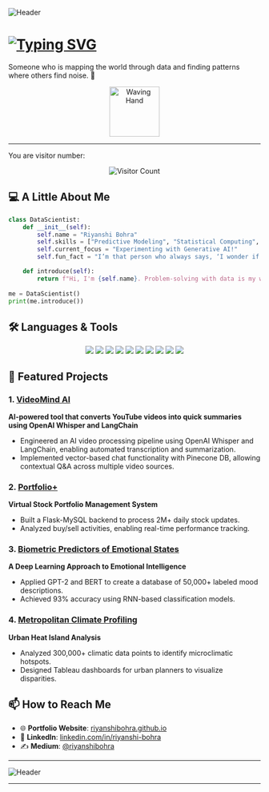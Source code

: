 ![Header](https://capsule-render.vercel.app/api?type=waving&color=gradient&height=200&text=Welcome%20to%20My%20Profile!&fontAlign=70&fontSize=40)

# [![Typing SVG](https://readme-typing-svg.herokuapp.com?font=Fira+Code&size=18&color=F75C7E&lines=Hi!+I'm+Riyanshi+Bohra+!+👋)](https://git.io/typing-svg) 
Someone who is mapping the world through data and finding patterns where others find noise. 🌟

<div align="center">
  <img src="https://media.giphy.com/media/hvRJCLFzcasrR4ia7z/giphy.gif" width="100" alt="Waving Hand">
</div>

---

You are visitor number:  

<div align="center">
  <img src="https://profile-counter.glitch.me/riyanshibohra/count.svg" alt="Visitor Count" />
</div>

## 💻 A Little About Me

```python
class DataScientist:
    def __init__(self):
        self.name = "Riyanshi Bohra"
        self.skills = ["Predictive Modeling", "Statistical Computing", "Natural Language Processing"]
        self.current_focus = "Experimenting with Generative AI!"
        self.fun_fact = "I’m that person who always says, ‘I wonder if we could analyze this,’ about completely random things."

    def introduce(self):
        return f"Hi, I'm {self.name}. Problem-solving with data is my way of making sense of this chaotic world."
        
me = DataScientist()
print(me.introduce())
```

## 🛠️ Languages & Tools  

<div align="center">

<img src="https://img.shields.io/badge/-Python-000?style=flat&logo=python" />
<img src="https://img.shields.io/badge/-R-276DC3?style=flat&logo=r&logoColor=white" />
<img src="https://img.shields.io/badge/-SQL-000?style=flat&logo=mysql" />
<img src="https://img.shields.io/badge/-TensorFlow-FF6F00?style=flat&logo=tensorflow&logoColor=white" />
<img src="https://img.shields.io/badge/-Tableau-E97627?style=flat&logo=tableau&logoColor=white" />
<img src="https://img.shields.io/badge/-PowerBI-F2C811?style=flat&logo=powerbi" />
<img src="https://img.shields.io/badge/-Google%20Cloud-4285F4?style=flat&logo=google-cloud&logoColor=white" />
<img src="https://img.shields.io/badge/-AWS-232F3E?style=flat&logo=amazon-aws&logoColor=white" />
<img src="https://img.shields.io/badge/-Git-F05032?style=flat&logo=git&logoColor=white" />
<img src="https://img.shields.io/badge/-HuggingFace-FFD000?style=flat&logo=huggingface&logoColor=black" />

</div>

## 🌟 Featured Projects  

### 1. [VideoMind AI](https://github.com/riyanshibohra/video-mind-AI)
**AI-powered tool that converts YouTube videos into quick summaries using OpenAI Whisper and LangChain**
- Engineered an AI video processing pipeline using OpenAI Whisper and LangChain, enabling automated transcription and summarization.
- Implemented vector-based chat functionality with Pinecone DB, allowing contextual Q&A across multiple video sources.
  
### 2. [Portfolio+](https://github.com/Portfolio-Simulation/PortfolioPlus)  
**Virtual Stock Portfolio Management System**  
- Built a Flask-MySQL backend to process 2M+ daily stock updates.  
- Analyzed buy/sell activities, enabling real-time performance tracking.  

### 3. [Biometric Predictors of Emotional States](https://github.com/riyanshibohra/Biometric-Predictors-of-Emotional-States)  
**A Deep Learning Approach to Emotional Intelligence**  
- Applied GPT-2 and BERT to create a database of 50,000+ labeled mood descriptions.  
- Achieved 93% accuracy using RNN-based classification models.  

### 4. [Metropolitan Climate Profiling](https://github.com/riyanshibohra/metropolitan-climate-profiling)  
**Urban Heat Island Analysis**  
- Analyzed 300,000+ climatic data points to identify microclimatic hotspots.  
- Designed Tableau dashboards for urban planners to visualize disparities.
  
## 📫 How to Reach Me  

- 🌐 **Portfolio Website**: [riyanshibohra.github.io](https://riyanshibohra.github.io/Riyanshi-Bohra/)  
- 💼 **LinkedIn**: [linkedin.com/in/riyanshi-bohra](https://www.linkedin.com/in/riyanshi-bohra/)  
- ✍️ **Medium**: [@riyanshibohra](https://medium.com/@riyanshibohra)
  
---

![Header](https://capsule-render.vercel.app/api?type=rect&color=gradient&text=Let%27s%20Explore!&height=80&fontAlign=50&fontSize=25)

---


